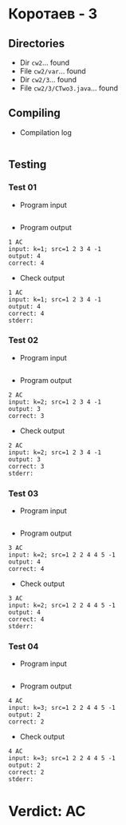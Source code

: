 # Коротаев - 3
## Directories
- Dir `cw2`... found
- File `cw2/var`... found
- Dir `cw2/3`... found
- File `cw2/3/CTwo3.java`... found
## Compiling
- Compilation log
```

```
## Testing
### Test 01
- Program input
```

```
- Program output
```
1 AC
input: k=1; src=1 2 3 4 -1
output: 4
correct: 4

```
- Check output
```
1 AC
input: k=1; src=1 2 3 4 -1
output: 4
correct: 4
stderr:

```
### Test 02
- Program input
```

```
- Program output
```
2 AC
input: k=2; src=1 2 3 4 -1
output: 3
correct: 3

```
- Check output
```
2 AC
input: k=2; src=1 2 3 4 -1
output: 3
correct: 3
stderr:

```
### Test 03
- Program input
```

```
- Program output
```
3 AC
input: k=2; src=1 2 2 4 4 5 -1
output: 4
correct: 4

```
- Check output
```
3 AC
input: k=2; src=1 2 2 4 4 5 -1
output: 4
correct: 4
stderr:

```
### Test 04
- Program input
```

```
- Program output
```
4 AC
input: k=3; src=1 2 2 4 4 5 -1
output: 2
correct: 2

```
- Check output
```
4 AC
input: k=3; src=1 2 2 4 4 5 -1
output: 2
correct: 2
stderr:

```
# Verdict: AC
